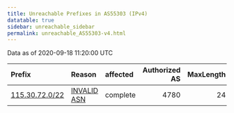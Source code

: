 ```yaml
---
title: Unreachable Prefixes in AS55303 (IPv4)
datatable: true
sidebar: unreachable_sidebar
permalink: unreachable_AS55303-v4.html
---
```


Data as of 2020-09-18 11:20:00 UTC


<div class="datatable-begin"></div>

| Prefix                                                 | Reason                                                                                                | affected   |   Authorized AS |   MaxLength | Anchor                                       |   unreachable /24s |
|:-------------------------------------------------------|:------------------------------------------------------------------------------------------------------|:-----------|----------------:|------------:|:---------------------------------------------|-------------------:|
| [115.30.72.0/22](https://stat.ripe.net/115.30.72.0/22) | [INVALID ASN](https://rpki-validator.ripe.net/announcement-preview?asn=AS55303&prefix=115.30.72.0/22) | complete   |            4780 |          24 | [APNIC](unreachable_APNIC_RPKI_Root-v4.html) |                  4 |

<div class="datatable-end"></div>